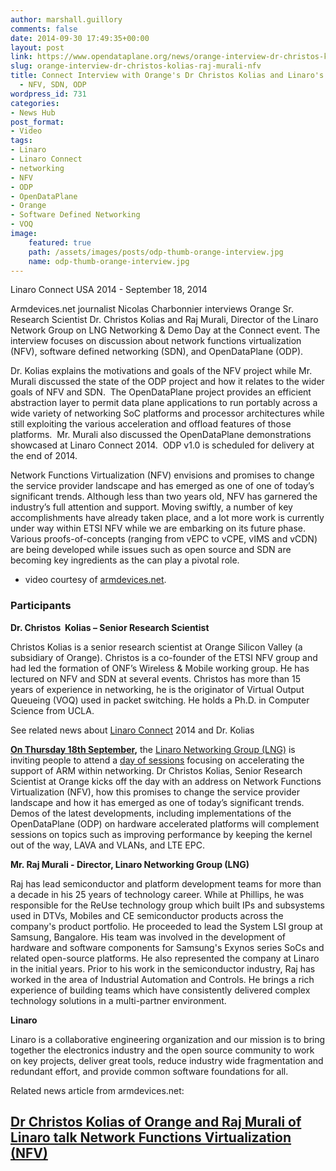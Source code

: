 ```yaml
---
author: marshall.guillory
comments: false
date: 2014-09-30 17:49:35+00:00
layout: post
link: https://www.opendataplane.org/news/orange-interview-dr-christos-kolias-raj-murali-nfv/
slug: orange-interview-dr-christos-kolias-raj-murali-nfv
title: Connect Interview with Orange's Dr Christos Kolias and Linaro's Raj Murali
  - NFV, SDN, ODP
wordpress_id: 731
categories:
- News Hub
post_format:
- Video
tags:
- Linaro
- Linaro Connect
- networking
- NFV
- ODP
- OpenDataPlane
- Orange
- Software Defined Networking
- VOQ
image:
    featured: true
    path: /assets/images/posts/odp-thumb-orange-interview.jpg
    name: odp-thumb-orange-interview.jpg
---
```


Linaro Connect USA 2014 - September 18, 2014

Armdevices.net journalist Nicolas Charbonnier interviews Orange Sr. Research Scientist Dr. Christos Kolias and Raj Murali, Director of the Linaro Network Group on LNG Networking & Demo Day at the Connect event. The interview focuses on discussion about network functions virtualization (NFV), software defined networking (SDN), and OpenDataPlane (ODP).

Dr. Kolias explains the motivations and goals of the NFV project while Mr. Murali discussed the state of the ODP project and how it relates to the wider goals of NFV and SDN.  The OpenDataPlane project provides an efficient abstraction layer to permit data plane applications to run portably across a wide variety of networking SoC platforms and processor architectures while still exploiting the various acceleration and offload features of those platforms.  Mr. Murali also discussed the OpenDataPlane demonstrations showcased at Linaro Connect 2014.  ODP v1.0 is scheduled for delivery at the end of 2014.

Network Functions Virtualization (NFV) envisions and promises to change the service provider landscape and has emerged as one of one of today’s significant trends. Although less than two years old, NFV has garnered the industry’s full attention and support. Moving swiftly, a number of key accomplishments have already taken place, and a lot more work is currently under way within ETSI NFV while we are embarking on its future phase. Various proofs-of-concepts (ranging from vEPC to vCPE, vIMS and vCDN) are being developed while issues such as open source and SDN are becoming key ingredients as the can play a pivotal role.

* video courtesy of [armdevices.net](http://armdevices.net/2014/09/30/dr-christos-kolias-of-orange-and-raj-murali-of-linaro-talk-network-functions-virtualization-nfv/).


### Participants


**Dr. Christos  Kolias – Senior Research Scientist**


Christos Kolias is a senior research scientist at Orange Silicon Valley (a subsidiary of Orange). Christos is a co-founder of the ETSI NFV group and had led the formation of ONF’s Wireless & Mobile working group. He has lectured on NFV and SDN at several events. Christos has more than 15 years of experience in networking, he is the originator of Virtual Output Queueing (VOQ) used in packet switching. He holds a Ph.D. in Computer Science from UCLA.




See related news about [Linaro Connect](http://www.linaro.org/connect/lcu/lcu14/) 2014 and Dr. Kolias




**[On Thursday 18th September](http://www.linaro.org/connect/lcu/lcu14/schedule/),** the [Linaro Networking Group (LNG)](https://wiki.linaro.org/LNG) is inviting people to attend a [day of sessions](http://www.linaro.org/connect/lcu/lcu14/schedule/lng/) focusing on accelerating the support of ARM within networking. Dr Christos Kolias, Senior Research Scientist at Orange kicks off the day with an address on Network Functions Virtualization (NFV), how this promises to change the service provider landscape and how it has emerged as one of today’s significant trends. Demos of the latest developments, including implementations of the OpenDataPlane (ODP) on hardware accelerated platforms will complement sessions on topics such as improving performance by keeping the kernel out of the way, LAVA and VLANs, and LTE EPC.


**Mr. Raj Murali - Director, Linaro Networking Group (LNG)**


Raj has lead semiconductor and platform development teams for more than a decade in his 25 years of technology career. While at Phillips, he was responsible for the ReUse technology group which built IPs and subsystems used in DTVs, Mobiles and CE semiconductor products across the company's product portfolio. He proceeded to lead the System LSI group at Samsung, Bangalore. His team was involved in the development of hardware and software components for Samsung's Exynos series SoCs and related open-source platforms. He also represented the company at Linaro in the initial years. Prior to his work in the semiconductor industry, Raj has worked in the area of Industrial Automation and Controls. He brings a rich experience of building teams which have consistently delivered complex technology solutions in a multi-partner environment.




**Linaro**




Linaro is a collaborative engineering organization and our mission is to bring together the electronics industry and the open source community to work on key projects, deliver great tools, reduce industry wide fragmentation and redundant effort, and provide common software foundations for all.




Related news article from armdevices.net:





## [Dr Christos Kolias of Orange and Raj Murali of Linaro talk Network Functions Virtualization (NFV)](http://armdevices.net/2014/09/30/dr-christos-kolias-of-orange-and-raj-murali-of-linaro-talk-network-functions-virtualization-nfv/)
